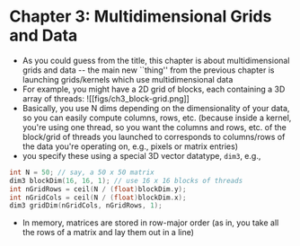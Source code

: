 # Chapter 3: Multidimensional Grids and Data

- As you could guess from the title, this chapter is about multidimensional grids and data -- the main new ``thing'' from the previous chapter is launching grids/kernels which use multidimensional data
- For example, you might have a 2D grid of blocks, each containing a 3D array of threads:
![[figs/ch3_block-grid.png]]
- Basically, you use N dims depending on the dimensionality of your data, so you can easily compute columns, rows, etc. (because inside a kernel, you're using one thread, so you want the columns and rows, etc. of the block/grid of threads you launched to corresponds to columns/rows of the data you're operating on, e.g., pixels or matrix entries)
- you specify these using a special 3D vector datatype, `dim3`, e.g., 
```c
int N = 50; // say, a 50 x 50 matrix
dim3 blockDim(16, 16, 1); // use 16 x 16 blocks of threads
int nGridRows = ceil(N / (float)blockDim.y);
int nGridCols = ceil(N / (float)blockDim.x);
dim3 gridDim(nGridCols, nGridRows, 1);
```
- In memory, matrices are stored in row-major order (as in, you take all the rows of a matrix and lay them out in a line)